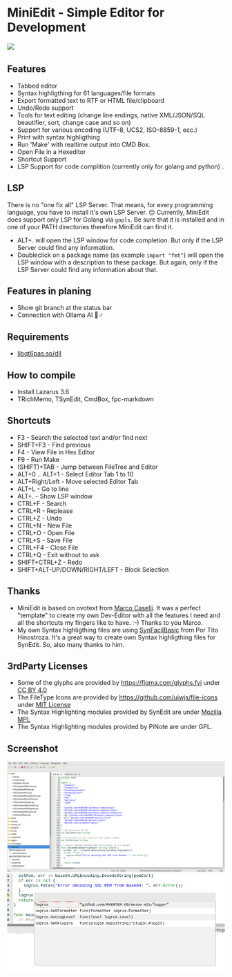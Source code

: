 # MiniEdit - Simple Editor for Development

[![](https://www.paypalobjects.com/en_US/i/btn/btn_donateCC_LG.gif)](https://www.paypal.com/donate/?hosted_button_id=ZDB5ZSNJNK9XQ)

## Features

- Tabbed editor
- Syntax highligthing for 61 languages/file formats
- Export formatted text to RTF or HTML file/clipboard
- Undo/Redo support
- Tools for text editing (change line endings, native XML/JSON/SQL beautifier, sort, change case and so on)
- Support for various encoding (UTF-8, UCS2, ISO-8859-1, ecc.)
- Print with syntax highligthing
- Run 'Make' with realtime output into CMD Box.
- Open File in a Hexeditor
- Shortcut Support
- LSP Support for code complition (currently only for golang and python) .

## LSP

There is no "one fix all" LSP Server. That means, for every programming
language, you have to install it's own LSP Server. 😔 Currently, MiniEdit
does support only LSP for Golang via `gopls`. Be sure that it is installed
and in one of your PATH directories therefore MiniEdit can find it.

- ALT+. will open the LSP window for code completion. But only if the
LSP Server could find any information.
- Doubleclick on a package name (as example `import "fmt"`) will open the
LSP window with a description to these package. But again, only if the LSP
Server could find any information about that.

## Features in planing

- Show git branch at the status bar
- Connection with Ollama AI 🤷♂️

## Requirements

- [libqt6pas.so/dll](https://github.com/davidbannon/libqt6pas/releases)


## How to compile

- Install Lazarus 3.6
- TRichMemo, TSynEdit, CmdBox, fpc-markdown

## Shortcuts

- F3 - Search the selected text and/or find next
- SHIFT+F3 - Find previous
- F4 - View File in Hex Editor
- F9 - Run Make
- (SHIFT)+TAB - Jump between FileTree and Editor
- ALT+0 .. ALT+1 - Select Editor Tab 1 to 10
- ALT+Right/Left - Move selected Editor Tab
- ALT+L - Go to line
- ALT+. - Show LSP window
- CTRL+F - Search
- CTRL+R - Replease
- CTRL+Z - Undo
- CTRL+N - New File
- CTRL+O - Open File
- CTRL+S - Save File
- CTRL+F4 - Close File
- CTRL+Q - Exit without to ask
- SHIFT+CTRL+Z - Redo
- SHIFT+ALT-UP/DOWN/RIGHT/LEFT - Block Selection

## Thanks

- MiniEdit is based on ovotext from [Marco Caselli](https://github.com/varianus/ovotext/). It was a perfect "template" to create
my own Dev-Editor with all the features I need and all the shortcuts my fingers like to have. :-) Thanks to you Marco.
- My own Syntax highligthing files are using [SynFacilBasic](https://github.com/t-edson/SynFacilSyn) from Por Tito Hinostroza.
It's a great way to create own Syntax highligthing files for SynEdit. So, also many thanks to him.

## 3rdParty Licenses

- Some of the glyphs are provided by https://figma.com/glyphs.fyi under [CC BY 4.0](https://creativecommons.org/licenses/by/4.0/)
- The FileType Icons are provided by https://github.com/uiwjs/file-icons under [MIT License](https://opensource.org/licenses/MIT)
- The Syntax Highlighting modules provided by SynEdit are under [Mozilla MPL](http://www.mozilla.org/MPL/)
- The Syntax Highlighting modules provided by PiNote are under GPL.

## Screenshot

![MiniEdit](assets/screenshot.png)
![LSP](assets/lsp.png)
